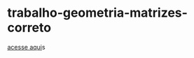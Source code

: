 # trabalho-geometria-matrizes-correto

[acesse aqui](https://julioschmidt.github.io/trabalho-geometria-matrizes-correto/)s
